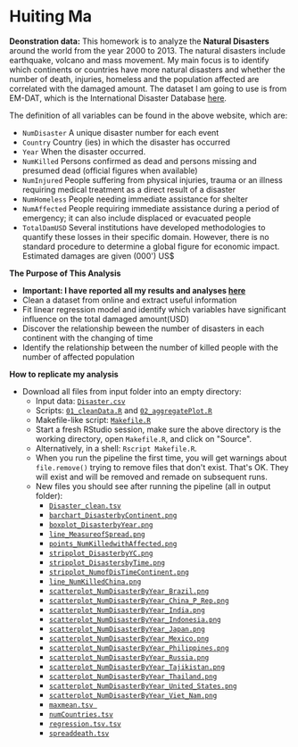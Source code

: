 Huiting Ma
=========================

**Deonstration data:** This homework is to analyze the **Natural Disasters** around the world from the year 2000 to 2013. The natural disasters include earthquake, volcano and mass movement. My main focus is to identify which continents or countries have more natural disasters and whether the number of death, injuries, homeless and the population affected are correlated with the damaged amount. The dataset I am going to use is from EM-DAT, which is the International Disaster Database [here](http://www.emdat.be/database).

The definition of all variables can be found in the above website, which are:

- `NumDisaster` A unique disaster number for each event 
- `Country` Country (ies) in which the disaster has occurred
- `Year` When the disaster occurred. 
- `NumKilled` Persons confirmed as dead and persons missing and presumed dead (official figures when available)
- `NumInjured` People suffering from physical injuries, trauma or an illness requiring medical treatment as a direct result of a disaster
- `NumHomeless` People needing immediate assistance for shelter
- `NumAffected` People requiring immediate assistance during a period of emergency; it can also include displaced or evacuated people
- `TotalDamUSD` Several institutions have developed methodologies to quantify these losses in their specific domain. However, there is no standard procedure to determine a global figure for economic impact. Estimated damages are given (000') US$

**The Purpose of This Analysis**
* **Important: I have reported all my results and analyses [here](http://rpubs.com/Huiting/stat545a-2013-hw06_ma-hui)**
* Clean a dataset from online and extract useful information
* Fit linear regression model and identify which variables have significant influence on the total damaged amount(USD)
* Discover the relationship beween the number of disasters in each continent with the changing of time
* Identify the relationship between the number of killed people with the number of affected population


**How to replicate my analysis**
* Download all files from input folder into an empty directory:
    - Input data: [`Disaster.csv`](https://github.com/horsehuiting/stat545a-2013-hw06_ma-hui/blob/master/Input/Disaster.csv)
    - Scripts: [`01_cleanData.R`](https://github.com/horsehuiting/stat545a-2013-hw06_ma-hui/blob/master/Input/01_cleanData.R) and [`02_aggregatePlot.R`](https://github.com/horsehuiting/stat545a-2013-hw06_ma-hui/blob/master/Input/02_aggregatePlot.R)
    - Makefile-like script: [`Makefile.R`](https://github.com/horsehuiting/stat545a-2013-hw06_ma-hui/blob/master/Input/Makefile.R)
  * Start a fresh RStudio session, make sure the above directory is the working directory, open `Makefile.R`, and click on "Source".
  * Alternatively, in a shell: `Rscript Makefile.R`.
  * When you run the pipeline the first time, you will get warnings about `file.remove()` trying to remove files that don't exist. That's OK. They will exist and will be removed and remade on subsequent runs.
  * New files you should see after running the pipeline (all in output folder):
    - [`Disaster_clean.tsv`](https://github.com/horsehuiting/stat545a-2013-hw06_ma-hui/blob/master/Output/Disaster_clean.tsv)
    - [`barchart_DisasterbyContinent.png`](https://github.com/horsehuiting/stat545a-2013-hw06_ma-hui/blob/master/Output/barchart_DisasterbyContinent.png)
    - [`boxplot_DisasterbyYear.png`](https://github.com/horsehuiting/stat545a-2013-hw06_ma-hui/blob/master/Output/boxplot_DisasterbyYear.png)
    - [`line_MeasureofSpread.png`](https://github.com/horsehuiting/stat545a-2013-hw06_ma-hui/blob/Output/master/line_MeasureofSpread.png)
    - [`points_NumKilledwithAffected.png`](https://github.com/horsehuiting/stat545a-2013-hw06_ma-hui/blob/master/Output/points_NumKilledwithAffected.png)
    - [`stripplot_DisasterbyYC.png`](https://github.com/horsehuiting/stat545a-2013-hw06_ma-hui/blob/master/Output/stripplot_DisasterbyYC.png)
    - [`stripplot_DisastersbyTime.png`](https://github.com/horsehuiting/stat545a-2013-hw06_ma-hui/blob/master/Output/stripplot_DisastersbyTime.png)
    - [`stripplot_NumofDisTimeContinent.png`](https://github.com/horsehuiting/stat545a-2013-hw06_ma-hui/blob/master/Output/stripplot_NumofDisTimeContinent.png)
    - [`line_NumKilledChina.png`](https://github.com/horsehuiting/stat545a-2013-hw06_ma-hui/blob/master/Output/line_NumKilledChina.png)
    - [`scatterplot_NumDisasterByYear_Brazil.png`](https://github.com/horsehuiting/stat545a-2013-hw06_ma-hui/blob/master/Output/scatterplot_NumDisasterByYear_Brazil.png)
    - [`scatterplot_NumDisasterByYear_China_P_Rep.png`](https://github.com/horsehuiting/stat545a-2013-hw06_ma-hui/blob/master/Output/scatterplot_NumDisasterByYear_China_P_Rep.png)
    - [`scatterplot_NumDisasterByYear_India.png`](https://github.com/horsehuiting/stat545a-2013-hw06_ma-hui/blob/master/Output/scatterplot_NumDisasterByYear_India.png)
    - [`scatterplot_NumDisasterByYear_Indonesia.png`](https://github.com/horsehuiting/stat545a-2013-hw06_ma-hui/blob/master/Output/scatterplot_NumDisasterByYear_Indonesia.png)
    - [`scatterplot_NumDisasterByYear_Japan.png`](https://github.com/horsehuiting/stat545a-2013-hw06_ma-hui/blob/master/Output/scatterplot_NumDisasterByYear_Japan.png) 
    - [`scatterplot_NumDisasterByYear_Mexico.png`](https://github.com/horsehuiting/stat545a-2013-hw06_ma-hui/blob/master/Output/scatterplot_NumDisasterByYear_Mexico.png)
    - [`scatterplot_NumDisasterByYear_Philippines.png`](https://github.com/horsehuiting/stat545a-2013-hw06_ma-hui/blob/master/Output/scatterplot_NumDisasterByYear_Philippines.png)
    - [`scatterplot_NumDisasterByYear_Russia.png`](https://github.com/horsehuiting/stat545a-2013-hw06_ma-hui/blob/master/Output/scatterplot_NumDisasterByYear_Russia.png)
    - [`scatterplot_NumDisasterByYear_Tajikistan.png`](https://github.com/horsehuiting/stat545a-2013-hw06_ma-hui/blob/master/Output/scatterplot_NumDisasterByYear_Tajikistan.png)
    - [`scatterplot_NumDisasterByYear_Thailand.png`](https://github.com/horsehuiting/stat545a-2013-hw06_ma-hui/blob/master/Output/scatterplot_NumDisasterByYear_Thailand.png)
    - [`scatterplot_NumDisasterByYear_United_States.png`](https://github.com/horsehuiting/stat545a-2013-hw06_ma-hui/blob/master/Output/scatterplot_NumDisasterByYear_United_States.png)
    - [`scatterplot_NumDisasterByYear_Viet_Nam.png`](https://github.com/horsehuiting/stat545a-2013-hw06_ma-hui/blob/master/Output/scatterplot_NumDisasterByYear_Viet_Nam.png)
    - [`maxmean.tsv `](https://github.com/horsehuiting/stat545a-2013-hw06_ma-hui/blob/master/Output/maxmean.tsv)
    - [`numCountries.tsv`](https://github.com/horsehuiting/stat545a-2013-hw06_ma-hui/blob/master/Output/numCountries.tsv)
    - [`regression.tsv.tsv`](https://github.com/horsehuiting/stat545a-2013-hw06_ma-hui/blob/master/Output/regression.tsv)
    - [`spreaddeath.tsv`](https://github.com/horsehuiting/stat545a-2013-hw06_ma-hui/blob/master/Output/spreaddeath.tsv)
